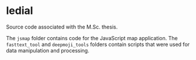 # ledial

Source code associated with the M.Sc. thesis.

The `jsmap` folder contains code for the JavaScript map application. The `fasttext_tool` and `deepmoji_tools` folders contain scripts that were used for data manipulation and processing.

